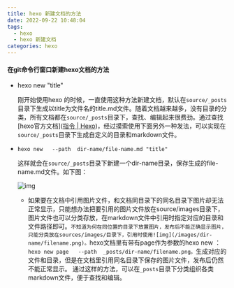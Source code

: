 ```yaml
---
title: hexo 新建文档的方法
date: 2022-09-22 10:48:04
tags:
  - hexo 
  - hexo 新建文档
categories: hexo 
---
```


#### 在git命令行窗口新建hexo文档的方法

* hexo  new "title"

  刚开始使用hexo 的时候，一直使用这种方法新建文档，默认在`source/_posts`目录下生成以title为文件名的title.md文件。随着文档越来越多，没有目录的分类，所有文档都在`source/_posts`目录下，查找、编辑起来很费劲。通过查找[hexo官方文档]([指令 | Hexo](https://hexo.io/zh-cn/docs/commands))，经过摸索使用下面另外一种发法，可以实现在`source/_posts`目录下生成自定义的目录和markdown文件。

* `hexo new   --path  dir-name/file-name.md "title"`

  <!--more-->

  这样就会在`source/_posts`目录下新建一个dir-name目录，保存生成的file-name.md文件。如下图：
  
  ![img](/images/hexo/hexo新建文档方法/hexo-new-path.png)
  
  * 如果要在文档中引用图片文件，和文档同目录下的同名目录下图片却无法正常显示，只能想办法把要引用的图片文件放在source/images目录下，图片文件也可以分类存放，在markdown文件中引用时指定对应的目录和文件路径即可。`不知道为何在同位置的目录下放置图片，发布后不能正确显示图片，只能分类放在sources/images/目录下，引用时使用![img](/images/dir-name/filename.png)。`hexo文档里有带有page作为参数的hexo new ：` hexo new page   --path  _posts/dir-name/filename.png。`生成对应的文件和目录，但是在文档里引用同名目录下保存的图片文件，发布后仍然不能正常显示。
通过这样的方法，可以在`_posts`目录下分类组织各类markdown文件，便于查找和编辑。

